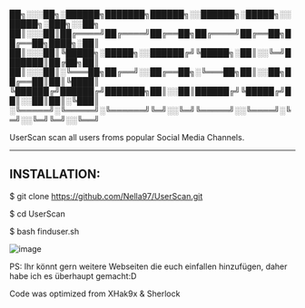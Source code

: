 

██╗░░░██╗░██████╗███████╗██████╗░░██████╗░█████╗░░█████╗░███╗░░██╗
██║░░░██║██╔════╝██╔════╝██╔══██╗██╔════╝██╔══██╗██╔══██╗████╗░██║
██║░░░██║╚█████╗░█████╗░░██████╔╝╚█████╗░██║░░╚═╝███████║██╔██╗██║
██║░░░██║░╚═══██╗██╔══╝░░██╔══██╗░╚═══██╗██║░░██╗██╔══██║██║╚████║
╚██████╔╝██████╔╝███████╗██║░░██║██████╔╝╚█████╔╝██║░░██║██║░╚███║
░╚═════╝░╚═════╝░╚══════╝╚═╝░░╚═╝╚═════╝░░╚════╝░╚═╝░░╚═╝╚═╝░░╚══╝
   
   
   UserScan scan all users froms popular Social Media Channels. 
   
 ----------------------------------------------------

  INSTALLATION:
 ------------------------------------------
  $ git clone https://github.com/Nella97/UserScan.git
  
  $ cd UserScan
  
  $ bash finduser.sh
  
![image](https://user-images.githubusercontent.com/38042163/143940364-664c84e8-0056-4070-b51c-8c43a6717e78.png)


PS: Ihr könnt gern weitere Webseiten die euch einfallen hinzufügen, 
daher habe ich es überhaupt gemacht:D

Code was optimized from XHak9x & Sherlock

